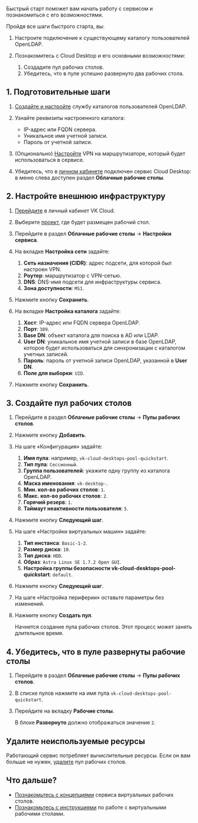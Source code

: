 Быстрый старт поможет вам начать работу с сервисом и познакомиться с его возможностями.

Пройдя все шаги быстрого старта, вы:

1. Настроите подключение к существующему каталогу пользователей OpenLDAP.
1. Познакомитесь с Cloud Desktop и его основными возможностями:

    1. Создадите пул рабочих столов.
    1. Убедитесь, что в пуле успешно развернуто два рабочих стола.

## 1. Подготовительные шаги

1. [Создайте и настройте](https://www.openldap.org/devel/admin/guide.html#Building%20and%20Installing%20OpenLDAP%20Software) службу каталогов пользователей OpenLDAP.
1. Узнайте реквизиты настроенного каталога:

   - IP-адрес или FQDN сервера.
   - Уникальное имя учетной записи.
   - Пароль от учетной записи.

1. (Опционально) [Настройте](/ru/networks/vnet/use-cases/vpn-tunnel#2_nastroyte_vpn_tunnel_na_storone_oblachnoy_seti) VPN на маршрутизаторе, который будет использоваться в сервисе.
1. Убедитесь, что в [личном кабинете](https://mcs.mail.ru/app/) подключен сервис Cloud Desktop: в меню слева доступен раздел **Облачные рабочие столы**.

## 2. Настройте внешнюю инфраструктуру

1. [Перейдите](https://mcs.mail.ru/app/) в личный кабинет VK Cloud.
1. Выберите [проект](/ru/base/account/concepts/projects), где будет размещен рабочий стол.
1. Перейдите в раздел **Облачные рабочие столы** → **Настройки сервиса**.
1. На вкладке **Настройка сети** задайте:

   1. **Сеть назначения (CIDR)**: адрес подсети, для которой был настроен VPN.
   1. **Роутер**: маршрутизатор с VPN-сетью.
   1. **DNS**: DNS-имя подсети для инфраструктуры сервиса.
   1. **Зона доступности**: `MS1`.

1. Нажмите кнопку **Сохранить**.
1. На вкладке **Настройка каталога** задайте:

    1. **Хост**: IP-адрес или FQDN сервера OpenLDAP.
    1. **Порт**: `389`.
    1. **Base DN**: объект каталога для поиска в AD или LDAP.
    1. **User DN**: уникальное имя учетной записи в базе OpenLDAP, которое будет использоваться для синхронизации с каталогом учетных записей.
    1. **Пароль**: пароль от учетной записи OpenLDAP, указанной в **User DN**.
    1. **Поле для выборки**: `UID`.

1. Нажмите кнопку **Сохранить**.

## 3. Создайте пул рабочих столов

1. Перейдите в раздел **Облачные рабочие столы** → **Пулы рабочих столов**.
1. Нажмите кнопку **Добавить**.
1. На шаге «Конфигурация» задайте:

    1. **Имя пула**: например, `vk-cloud-desktops-pool-quickstart`.
    1. **Тип пула**: `Сессионный`.
    1. **Группа пользователей**: укажите одну группу из каталога OpenLDAP.
    1. **Маска именования**: `vk-desktop-`.
    1. **Мин. кол-во рабочих столов**: `1`.
    1. **Макс. кол-во рабочих столов**: `2`.
    1. **Горячий резерв**: `1`.
    1. **Таймаут неактивности пользователя**: `5`.

1. Нажмите кнопку **Следующий шаг**.
1. На шаге «Настройки виртуальных машин» задайте:

    1. **Тип инстанса**: `Basic-1-2`.
    1. **Размер диска**: `10`.
    1. **Тип диска**: `HDD`.
    1. **Образ**: `Astra Linux SE 1.7.2 Орел GUI`.
    1. **Настройка группы безопасности vk-cloud-desktops-pool-quickstart**: `default`.

1. Нажмите кнопку **Следующий шаг**.
1. На шаге «Настройка периферии» оставьте параметры без изменений.
1. Нажмите кнопку **Создать пул**.

   Начнется создание пула рабочих столов. Этот процесс может занять длительное время.

## 4. Убедитесь, что в пуле развернуты рабочие столы

1. Перейдите в раздел **Облачные рабочие столы** → **Пулы рабочих столов**.
1. В списке пулов нажмите на имя пула `vk-cloud-desktops-pool-quickstart`.
1. Перейдите на вкладку **Рабочие столы**.

   В блоке **Развернуто** должно отображаться значение `2`.

## Удалите неиспользуемые ресурсы

Работающий сервис потребляет вычислительные ресурсы. Если он вам больше не нужен, [удалите](../instructions/desktops-pool/manage#udalenie_pula_rabochih_stolov) пул рабочих столов.

## Что дальше?

- [Познакомьтесь с концепциями](../concepts/) сервиса виртуальных рабочих столов.
- [Познакомьтесь с инструкциями](../instructions/manage-desktops/) по работе с виртуальными рабочими столами.
